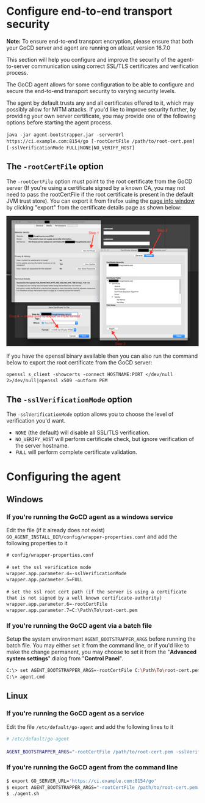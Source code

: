<!-- toc -->

# Configure end-to-end transport security

**Note:** To ensure end-to-end transport encryption, please ensure that both your GoCD server and agent are running on atleast version 16.7.0

This section will help you configure and improve the security of the agent-to-server communication using correct SSL/TLS certificates and verification process.

The GoCD agent allows for some configuration to be able to configure and secure the end-to-end transport security to varying security levels.

The agent by default trusts any and all certificates offered to it, which may possibly allow for MITM attacks. If you'd like to improve security further, by providing your own server certificate, you may provide one of the following options before starting the agent process.

`java -jar agent-bootstrapper.jar -serverUrl https://ci.example.com:8154/go [-rootCertFile /path/to/root-cert.pem] [-sslVerificationMode FULL|NONE|NO_VERIFY_HOST]`

## The `-rootCertFile` option

The `-rootCertFile` option must point to the root certificate from the GoCD server (If you're using a certificate signed by a known CA, you may not need to pass the rootCertFile if the root certificate is present in the default JVM trust store). You can export it from firefox using the [page info window](https://support.mozilla.org/en-US/kb/page-info-window-view-technical-details-about-page#w_security) by clicking "export" from the certificate details page as shown below: 

![Download TLS certificate from GoCD server using Firefox](../../resources/images/agent_tls_cert_export_from_firefox.png)

If you have the openssl binary available then you can also run the command below to export the root certificate from the GoCD server:

```
openssl s_client -showcerts -connect HOSTNAME:PORT </dev/null 2>/dev/null|openssl x509 -outform PEM
```



## The `-sslVerificationMode` option

The `-sslVerificationMode` option allows you to choose the level of verification you'd want.

* `NONE` (the default) will disable all SSL/TLS verification.
* `NO_VERIFY_HOST` will perform certificate check, but ignore verification of the server hostname.
* `FULL` will perform complete certificate validation.


# Configuring the agent

## Windows

### If you're running the GoCD agent as a windows service

Edit the file (if it already does not exist) `GO_AGENT_INSTALL_DIR/config/wrapper-properties.conf` and add the following properties to it

```shell
# config/wrapper-properties.conf

# set the ssl verification mode
wrapper.app.parameter.4=-sslVerificationMode
wrapper.app.parameter.5=FULL

# set the ssl root cert path (if the server is using a certificate that is not signed by a well known certificate-authority)
wrapper.app.parameter.6=-rootCertFile
wrapper.app.parameter.7=C:\Path\To\root-cert.pem
```

### If you're running the GoCD agent via a batch file

Setup the system environment `AGENT_BOOTSTRAPPER_ARGS` before running the batch file. You may either `set` it from the command line, or if you'd like to make the change permanent, you may choose to set it from the "**Advanced system settings**" dialog from "**Control Panel**".

```bash
C:\> set AGENT_BOOTSTRAPPER_ARGS=-rootCertFile C:\Path\To\root-cert.pem -sslVerificationMode FULL
C:\> agent.cmd
```

## Linux

### If you're running the GoCD agent as a service

Edit the file `/etc/default/go-agent` and add the following lines to it

```bash
# /etc/default/go-agent

AGENT_BOOTSTRAPPER_ARGS="-rootCertFile /path/to/root-cert.pem -sslVerificationMode FULL"
```

### If you're running the GoCD agent from the command line

```bash
$ export GO_SERVER_URL='https://ci.example.com:8154/go'
$ export AGENT_BOOTSTRAPPER_ARGS="-rootCertFile /path/to/root-cert.pem -sslVerificationMode FULL"
$ ./agent.sh
```
